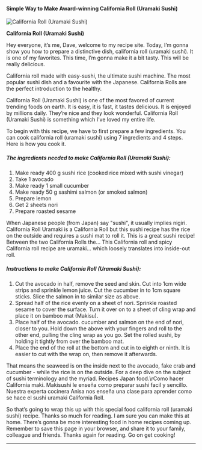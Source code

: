             

#### Simple Way to Make Award-winning California Roll (Uramaki Sushi)

![California Roll (Uramaki Sushi)](https://img-global.cpcdn.com/recipes/0ee2ee24e36c568d/751x532cq70/california-roll-uramaki-sushi-recipe-main-photo.jpg)

**California Roll (Uramaki Sushi)**

Hey everyone, it’s me, Dave, welcome to my recipe site. Today, I’m gonna show you how to prepare a distinctive dish, california roll (uramaki sushi). It is one of my favorites. This time, I’m gonna make it a bit tasty. This will be really delicious.

California roll made with easy-sushi, the ultimate sushi machine. The most popular sushi dish and a favourite with the Japanese. California Rolls are the perfect introduction to the healthy.

California Roll (Uramaki Sushi) is one of the most favored of current trending foods on earth. It is easy, it is fast, it tastes delicious. It is enjoyed by millions daily. They’re nice and they look wonderful. California Roll (Uramaki Sushi) is something which I’ve loved my entire life.

To begin with this recipe, we have to first prepare a few ingredients. You can cook california roll (uramaki sushi) using 7 ingredients and 4 steps. Here is how you cook it.

##### The ingredients needed to make California Roll (Uramaki Sushi):

1.  Make ready 400 g sushi rice (cooked rice mixed with sushi vinegar)
2.  Take 1 avocado
3.  Make ready 1 small cucumber
4.  Make ready 50 g sashimi salmon (or smoked salmon)
5.  Prepare lemon
6.  Get 2 sheets nori
7.  Prepare roasted sesame

When Japanese people (from Japan) say "sushi", it usually implies nigiri. California Roll Uramaki is a California Roll but this sushi recipe has the rice on the outside and requires a sushi mat to roll it. This is a great sushi recipe! Between the two California Rolls the… This California roll and spicy California roll recipe are uramaki… which loosely translates into inside-out roll.

##### Instructions to make California Roll (Uramaki Sushi):

1.  Cut the avocado in half, remove the seed and skin. Cut into 1cm wide strips and sprinkle lemon juice. Cut the cucumber in to 1cm square sticks. Slice the salmon in to similar size as above.
2.  Spread half of the rice evenly on a sheet of nori. Sprinkle roasted sesame to cover the surface. Turn it over on to a sheet of cling wrap and place it on bamboo mat (Makisu).
3.  Place half of the avocado. cucumber and salmon on the end of nori, closer to you. Hold down the above with your fingers and roll to the other end, pulling the cling wrap as you go. Set the rolled sushi, by holding it tightly from over the bamboo mat.
4.  Place the end of the roll at the bottom and cut in to eighth or ninth. It is easier to cut with the wrap on, then remove it afterwards.

That means the seaweed is on the inside next to the avocado, fake crab and cucumber - while the rice is on the outside. For a deep dive on the subject of sushi terminology and the myriad. Recipes Japan food.\\rComo hacer California maki. Makisushi le enseña como preparar sushi facil y sencillo. Nuestra experta cocinera Anisa nos enseña una clase para aprender como se hace el sushi uramaki California Roll.

So that’s going to wrap this up with this special food california roll (uramaki sushi) recipe. Thanks so much for reading. I am sure you can make this at home. There’s gonna be more interesting food in home recipes coming up. Remember to save this page in your browser, and share it to your family, colleague and friends. Thanks again for reading. Go on get cooking!

* * *
